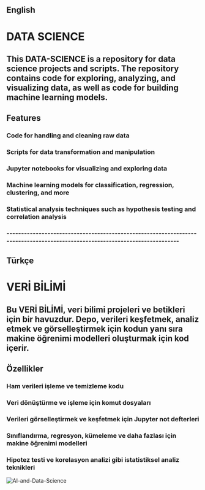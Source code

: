 ## English
# DATA SCIENCE
## This DATA-SCIENCE is a repository for data science projects and scripts. The repository contains code for exploring, analyzing, and visualizing data, as well as code for building machine learning models.

## Features
### Code for handling and cleaning raw data
### Scripts for data transformation and manipulation
### Jupyter notebooks for visualizing and exploring data
### Machine learning models for classification, regression, clustering, and more
### Statistical analysis techniques such as hypothesis testing and correlation analysis
### ----------------------------------------------------------------------------------------------------------------------------
## Türkçe 
# VERİ BİLİMİ
## Bu VERİ BİLİMİ, veri bilimi projeleri ve betikleri için bir havuzdur. Depo, verileri keşfetmek, analiz etmek ve görselleştirmek için kodun yanı sıra makine öğrenimi modelleri oluşturmak için kod içerir.

## Özellikler
### Ham verileri işleme ve temizleme kodu
### Veri dönüştürme ve işleme için komut dosyaları
### Verileri görselleştirmek ve keşfetmek için Jupyter not defterleri
### Sınıflandırma, regresyon, kümeleme ve daha fazlası için makine öğrenimi modelleri
### Hipotez testi ve korelasyon analizi gibi istatistiksel analiz teknikleri


![AI-and-Data-Science](https://user-images.githubusercontent.com/92849974/199700443-60fad626-6555-401c-b228-dc68625c46d0.gif)
